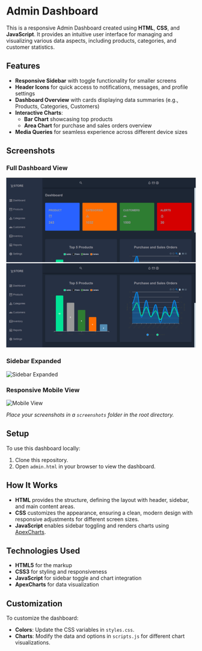 # Admin Dashboard

This is a responsive Admin Dashboard created using **HTML**, **CSS**, and **JavaScript**. It provides an intuitive user interface for managing and visualizing various data aspects, including products, categories, and customer statistics.

## Features
- **Responsive Sidebar** with toggle functionality for smaller screens
- **Header Icons** for quick access to notifications, messages, and profile settings
- **Dashboard Overview** with cards displaying data summaries (e.g., Products, Categories, Customers)
- **Interactive Charts**:
  - **Bar Chart** showcasing top products
  - **Area Chart** for purchase and sales orders overview
- **Media Queries** for seamless experience across different device sizes

## Screenshots

### Full Dashboard View
![Full Dashboard View](https://github.com/oladokedamilola/admin-dashboard/blob/main/DASH1.png?raw=true)
![Full Dashboard View](https://github.com/oladokedamilola/admin-dashboard/blob/main/DASH2.png?raw=true)

### Sidebar Expanded
![Sidebar Expanded](screenshots/sidebar-expanded.png)

### Responsive Mobile View
![Mobile View](screenshots/mobile-view.png)

*Place your screenshots in a `screenshots` folder in the root directory.*

## Setup

To use this dashboard locally:
1. Clone this repository.
2. Open `admin.html` in your browser to view the dashboard.


## How It Works

- **HTML** provides the structure, defining the layout with header, sidebar, and main content areas.
- **CSS** customizes the appearance, ensuring a clean, modern design with responsive adjustments for different screen sizes.
- **JavaScript** enables sidebar toggling and renders charts using [ApexCharts](https://apexcharts.com/).

## Technologies Used
- **HTML5** for the markup
- **CSS3** for styling and responsiveness
- **JavaScript** for sidebar toggle and chart integration
- **ApexCharts** for data visualization

## Customization

To customize the dashboard:
- **Colors**: Update the CSS variables in `styles.css`.
- **Charts**: Modify the data and options in `scripts.js` for different chart visualizations.



